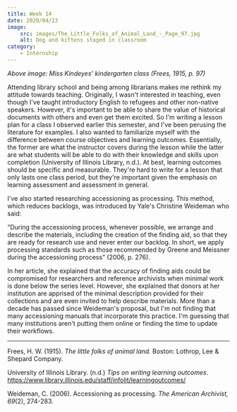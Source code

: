 ```yaml
---
title: Week 14
date: 2020/04/23
image:
    src: images/The_Little_Folks_of_Animal_Land_-_Page_97.jpg
    alt: Dog and kittens staged in classroom
category:
    - Internship
---
```


_Above image: Miss Kindeyes' kindergarten class (Frees, 1915, p. 97)_

Attending library school and being among librarians makes me rethink my attitude towards teaching. Originally, I wasn't interested in teaching, even though I've taught introductory English to refugees and other non-native speakers. However, it's important to be able to share the value of historical documents with others and even get them excited. So I'm writing a lesson plan for a class I observed earlier this semester, and I've been perusing the literature for examples. I also wanted to familiarize myself with the difference between course objectives and learning outcomes. Essentially, the former are what the instructor covers during the lesson while the latter are what students will be able to do with their knowledge and skills upon completion (University of Illinois Library, n.d.). At best, learning outcomes should be specific and measurable. They're hard to write for a lesson that only lasts one class period, but they're important given the emphasis on learning assessment and assessment in general.

I've also started researching accessioning as processing. This method, which reduces backlogs, was introduced by Yale's Christine Weideman who said:

“During the accessioning process, whenever possible, we arrange and describe the materials, including the creation of the finding aid, so that they are ready for research use and never enter our backlog. In short, we apply processing standards such as those recommended by Greene and Meissner during the accessioning process” (2006, p. 276).

In her article, she explained that the accuracy of finding aids could be compromised for researchers and reference archivists when minimal work is done below the series level. However, she explained that donors at her institution are apprised of the minimal description provided for their collections and are even invited to help describe materials. More than a decade has passed since Weideman's proposal, but I'm not finding that many accessioning manuals that incorporate this practice. I'm guessing that many institutions aren't putting them online or finding the time to update their workflows.

---

Frees, H. W. (1915). _The little folks of animal land._ Boston: Lothrop, Lee & Shepard Company.

University of Illinois Library. (n.d.) *Tips on writing learning outcomes*. https://www.library.illinois.edu/staff/infolit/learningoutcomes/

Weideman, C. (2006). Accessioning as processing. _The American Archivist, 69_(2), 274-283.
